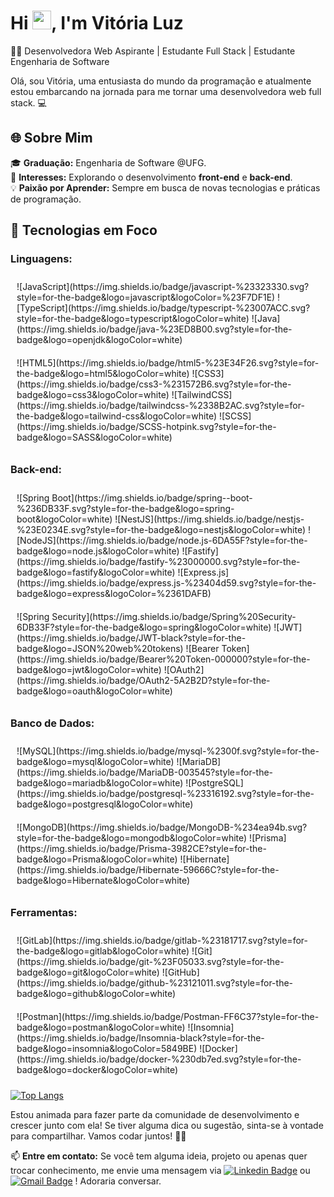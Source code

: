 <h1 align="left">Hi <img src="https://raw.githubusercontent.com/kaueMarques/kaueMarques/master/hi.gif" height="30px">, I'm Vitória Luz</h1>

👩‍💻 Desenvolvedora Web Aspirante | Estudante Full Stack | Estudante Engenharia de Software

Olá, sou Vitória, uma entusiasta do mundo da programação e atualmente estou embarcando na jornada para me tornar uma desenvolvedora web full stack. 💻

## 🌐 Sobre Mim

🎓 **Graduação:** Engenharia de Software @UFG.  
🌱 **Interesses:** Explorando o desenvolvimento **front-end** e **back-end**.  
💡 **Paixão por Aprender:** Sempre em busca de novas tecnologias e práticas de programação.

## 🚀 Tecnologias em Foco

### **Linguagens:**
<div style="display: flex; flex-wrap: wrap;">
  <div style="flex: 1; padding: 10px;">
    ![JavaScript](https://img.shields.io/badge/javascript-%23323330.svg?style=for-the-badge&logo=javascript&logoColor=%23F7DF1E)
    ![TypeScript](https://img.shields.io/badge/typescript-%23007ACC.svg?style=for-the-badge&logo=typescript&logoColor=white)
    ![Java](https://img.shields.io/badge/java-%23ED8B00.svg?style=for-the-badge&logo=openjdk&logoColor=white)
  </div>
  <div style="flex: 1; padding: 10px;">
    ![HTML5](https://img.shields.io/badge/html5-%23E34F26.svg?style=for-the-badge&logo=html5&logoColor=white)  
    ![CSS3](https://img.shields.io/badge/css3-%231572B6.svg?style=for-the-badge&logo=css3&logoColor=white)  
    ![TailwindCSS](https://img.shields.io/badge/tailwindcss-%2338B2AC.svg?style=for-the-badge&logo=tailwind-css&logoColor=white)  
    ![SCSS](https://img.shields.io/badge/SCSS-hotpink.svg?style=for-the-badge&logo=SASS&logoColor=white)
  </div>
</div>

### **Back-end:**
<div style="display: flex; flex-wrap: wrap;">
  <div style="flex: 1; padding: 10px;">
    ![Spring Boot](https://img.shields.io/badge/spring--boot-%236DB33F.svg?style=for-the-badge&logo=spring-boot&logoColor=white)  
    ![NestJS](https://img.shields.io/badge/nestjs-%23E0234E.svg?style=for-the-badge&logo=nestjs&logoColor=white)  
    ![NodeJS](https://img.shields.io/badge/node.js-6DA55F?style=for-the-badge&logo=node.js&logoColor=white)  
    ![Fastify](https://img.shields.io/badge/fastify-%23000000.svg?style=for-the-badge&logo=fastify&logoColor=white)  
    ![Express.js](https://img.shields.io/badge/express.js-%23404d59.svg?style=for-the-badge&logo=express&logoColor=%2361DAFB)
  </div>
  <div style="flex: 1; padding: 10px;">
    ![Spring Security](https://img.shields.io/badge/Spring%20Security-6DB33F?style=for-the-badge&logo=spring&logoColor=white)  
    ![JWT](https://img.shields.io/badge/JWT-black?style=for-the-badge&logo=JSON%20web%20tokens)  
    ![Bearer Token](https://img.shields.io/badge/Bearer%20Token-000000?style=for-the-badge&logo=jwt&logoColor=white)  
    ![OAuth2](https://img.shields.io/badge/OAuth2-5A2B2D?style=for-the-badge&logo=oauth&logoColor=white)
  </div>
</div>

### **Banco de Dados:**
<div style="display: flex; flex-wrap: wrap;">
  <div style="flex: 1; padding: 10px;">
    ![MySQL](https://img.shields.io/badge/mysql-%2300f.svg?style=for-the-badge&logo=mysql&logoColor=white)  
    ![MariaDB](https://img.shields.io/badge/MariaDB-003545?style=for-the-badge&logo=mariadb&logoColor=white)  
    ![PostgreSQL](https://img.shields.io/badge/postgresql-%23316192.svg?style=for-the-badge&logo=postgresql&logoColor=white)
  </div>
  <div style="flex: 1; padding: 10px;">
    ![MongoDB](https://img.shields.io/badge/MongoDB-%234ea94b.svg?style=for-the-badge&logo=mongodb&logoColor=white)  
    ![Prisma](https://img.shields.io/badge/Prisma-3982CE?style=for-the-badge&logo=Prisma&logoColor=white)  
    ![Hibernate](https://img.shields.io/badge/Hibernate-59666C?style=for-the-badge&logo=Hibernate&logoColor=white)
  </div>
</div>

### **Ferramentas:**
<div style="display: flex; flex-wrap: wrap;">
  <div style="flex: 1; padding: 10px;">
    ![GitLab](https://img.shields.io/badge/gitlab-%23181717.svg?style=for-the-badge&logo=gitlab&logoColor=white)  
    ![Git](https://img.shields.io/badge/git-%23F05033.svg?style=for-the-badge&logo=git&logoColor=white)  
    ![GitHub](https://img.shields.io/badge/github-%23121011.svg?style=for-the-badge&logo=github&logoColor=white)
  </div>
  <div style="flex: 1; padding: 10px;">
    ![Postman](https://img.shields.io/badge/Postman-FF6C37?style=for-the-badge&logo=postman&logoColor=white)  
    ![Insomnia](https://img.shields.io/badge/Insomnia-black?style=for-the-badge&logo=insomnia&logoColor=5849BE)  
    ![Docker](https://img.shields.io/badge/docker-%230db7ed.svg?style=for-the-badge&logo=docker&logoColor=white)
  </div>
</div>

[![Top Langs](https://github-readme-stats.vercel.app/api/top-langs/?username=Vitorialuz229&theme=radical&layout=compact&hide_border=true&langs_count=8)](https://github.com/anuraghazra/github-readme-stats)

Estou animada para fazer parte da comunidade de desenvolvimento e crescer junto com ela! Se tiver alguma dica ou sugestão, sinta-se à vontade para compartilhar. Vamos codar juntos! 🚀✨

📫 **Entre em contato:** Se você tem alguma ideia, projeto ou apenas quer trocar conhecimento, me envie uma mensagem via [![Linkedin Badge](https://img.shields.io/badge/-LinkedIn-0A66C2?style=flat-square&logo=Linkedin&logoColor=white&link=https://www.linkedin.com/in/vit%C3%B3ria-luz-alves-d%E2%80%99-abadia-600573239/)](https://www.linkedin.com/in/vit%C3%B3ria-luz-alves-d%E2%80%99-abadia-600573239/) ou [![Gmail Badge](https://img.shields.io/badge/-contato@vitorialuz.com-4A4A4A?style=flat-square&logo=Gmail&logoColor=white&link=mailto:vitorialuz831@gmail.com)](mailto:vitorialuz831@gmail.com) ! Adoraria conversar.
